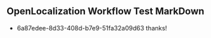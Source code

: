 ## OpenLocalization Workflow Test MarkDown
* 6a87edee-8d33-408d-b7e9-51fa32a09d63 thanks!

<!--HONumber=Aug16_HO4-->


